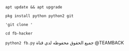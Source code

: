 `apt update && apt upgrade`

`pkg install python python2 git`

`'git clone '`

`cd fb-hacker`

`python2 fb.py`
جميع الحقوق محفوظه لدي قناة @TEAMBACK
